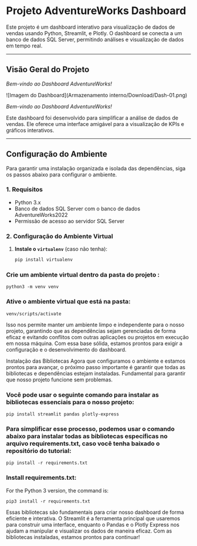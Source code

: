 # Projeto AdventureWorks Dashboard

Este projeto é um dashboard interativo para visualização de dados de vendas usando Python, Streamlit, e Plotly. O dashboard se conecta a um banco de dados SQL Server, permitindo análises e visualização de dados em tempo real.

---

## Visão Geral do Projeto

_Bem-vindo ao Dashboard AdventureWorks!_

![Imagem do Dashboard](Armazenamento interno/Download/Dash-01.png)

_Bem-vindo ao Dashboard AdventureWorks!_

Este dashboard foi desenvolvido para simplificar a análise de dados de vendas. Ele oferece uma interface amigável para a visualização de KPIs e gráficos interativos.

---

## Configuração do Ambiente

Para garantir uma instalação organizada e isolada das dependências, siga os passos abaixo para configurar o ambiente.

### 1. Requisitos

- Python 3.x
- Banco de dados SQL Server com o banco de dados AdventureWorks2022
- Permissão de acesso ao servidor SQL Server

### 2. Configuração do Ambiente Virtual

1. **Instale o `virtualenv`** (caso não tenha):

   ```bash
   pip install virtualenv

### Crie um ambiente virtual dentro da pasta do projeto :

```
python3 -m venv venv
```

### Ative o ambiente virtual que está na pasta:

```
venv/scripts/activate 
```


Isso nos permite manter um ambiente limpo e independente para o nosso projeto, garantindo que as dependências sejam gerenciadas de forma eficaz e evitando conflitos com outras aplicações ou projetos em execução em nossa máquina. Com essa base sólida, estamos prontos para exigir a configuração e o desenvolvimento do dashboard.

Instalação das Bibliotecas
Agora que configuramos o ambiente e estamos prontos para avançar, o próximo passo importante é garantir que todas as bibliotecas e dependências estejam instaladas. Fundamental para garantir que nosso projeto funcione sem problemas.

### Você pode usar o seguinte comando para instalar as bibliotecas essenciais para o nosso projeto:

````
pip install streamlit pandas plotly-express
````

### Para simplificar esse processo, podemos usar o comando abaixo para instalar todas as bibliotecas específicas no arquivo requirements.txt, caso você tenha baixado o repositório do tutorial:

````
pip install -r requirements.txt
````

### Install requirements.txt:
For the Python 3 version, the command is:
````
pip3 install -r requirements.txt
````

Essas bibliotecas são fundamentais para criar nosso dashboard de forma eficiente e interativa. O Streamlit é a ferramenta principal que usaremos para construir uma interface, enquanto o Pandas e o Plotly Express nos ajudam a manipular e visualizar os dados de maneira eficaz. Com as bibliotecas instaladas, estamos prontos para continuar!